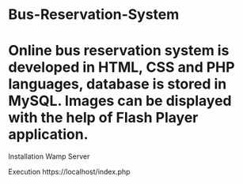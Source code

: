 # Bus-Reservation-System
# Online bus reservation system is developed in HTML, CSS and PHP languages, database is stored in MySQL. Images can be displayed with the help of Flash Player application.

Installation 
Wamp Server

Execution 
https://localhost/index.php
